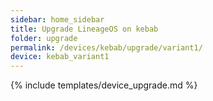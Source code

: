 ```yaml
---
sidebar: home_sidebar
title: Upgrade LineageOS on kebab
folder: upgrade
permalink: /devices/kebab/upgrade/variant1/
device: kebab_variant1
---
```

{% include templates/device_upgrade.md %}
